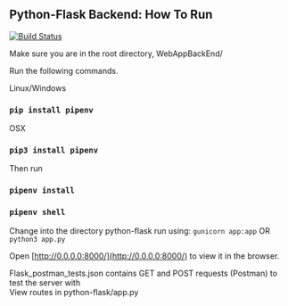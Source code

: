 ## Python-Flask Backend: How To Run
[![Build Status](https://travis-ci.com/kramsey458/WebAppBackEnd.svg?branch=DAT-37)](https://travis-ci.com/kramsey458/WebAppBackEnd)

Make sure you are in the root directory, WebAppBackEnd/  

Run the following commands.  

Linux/Windows
### `pip install pipenv`
OSX
### `pip3 install pipenv`
Then run
### `pipenv install`
### `pipenv shell`
Change into the directory python-flask
run using: `gunicorn app:app`
OR `python3 app.py`

Open [http://0.0.0.0:8000/](http://0.0.0.0:8000/) to view it in the browser. 

Flask_postman_tests.json contains GET and POST requests (Postman) to test the server with  
View routes in python-flask/app.py

